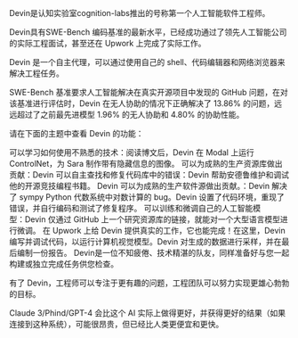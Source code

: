 
Devin是认知实验室cognition-labs推出的号称第一个人工智能软件工程师。

Devin具有SWE-Bench 编码基准的最新水平，已经成功通过了领先人工智能公司的实际工程面试，甚至还在 Upwork 上完成了实际工作。

Devin 是一个自主代理，可以通过使用自己的 shell、代码编辑器和网络浏览器来解决工程任务。

SWE-Bench 基准要求人工智能解决在真实开源项目中发现的 GitHub 问题，在对该基准进行评估时，Devin 在无人协助的情况下正确解决了 13.86% 的问题，远远超过了之前最先进模型 1.96% 的无人协助和 4.80% 的协助性能。

请在下面的主题中查看 Devin 的功能：

可以学习如何使用不熟悉的技术：阅读博文后，Devin 在 Modal 上运行 ControlNet，为 Sara 制作带有隐藏信息的图像。
可以为成熟的生产资源库做出贡献：Devin 可以自主查找和修复代码库中的错误：Devin 帮助安德鲁维护和调试他的开源竞技编程书籍。
Devin 可以为成熟的生产软件源做出贡献。：Devin 解决了 sympy Python 代数系统中对数计算的 bug。Devin 设置了代码环境，重现了错误，并自行编码和测试了修复程序。
可以训练和微调自己的人工智能模型：‍Devin 仅通过 GitHub 上一个研究资源库的链接，就能对一个大型语言模型进行微调。
在 Upwork 上给 Devin 提供真实的工作，它也能完成！在这里，Devin 编写并调试代码，以运行计算机视觉模型。Devin 对生成的数据进行采样，并在最后编制一份报告。
Devin是一位不知疲倦、技术精湛的队友，同样准备好与您一起构建或独立完成任务供您检查。

有了 Devin，工程师可以专注于更有趣的问题，工程团队可以努力实现更雄心勃勃的目标。

Claude 3/Phind/GPT-4 会比这个 AI 实际上做得更好，并获得更好的结果（如果连接到这种系统），可能很昂贵，但已经比人类更便宜和更快。